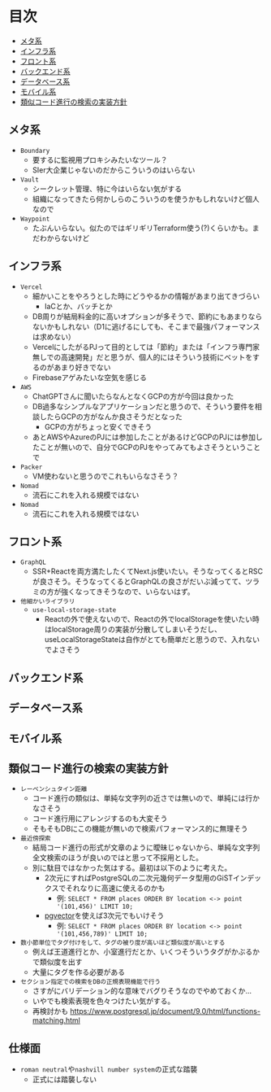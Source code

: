 # 目次

- [メタ系](#メタ系)
- [インフラ系](#インフラ系)
- [フロント系](#フロント系)
- [バックエンド系](#バックエンド系)
- [データベース系](#データベース系)
- [モバイル系](#モバイル系)
- [類似コード進行の検索の実装方針](#類似コード進行の検索の実装方針)

## メタ系

- `Boundary`
  - 要するに監視用プロキシみたいなツール？
  - SIer大企業じゃないのだからこういうのはいらない
- `Vault`
  - シークレット管理、特に今はいらない気がする
  - 組織になってきたら何かしらのこういうのを使うかもしれないけど個人なので
- `Waypoint`
  - たぶんいらない。似たのではギリギリTerraform使う(?)くらいかも。まだわからないけど

## インフラ系

- `Vercel`
  - 細かいことをやろうとした時にどうやるかの情報があまり出てきづらい
    - IaCとか、バッチとか
  - DB周りが結局料金的に高いオプションが多そうで、節約にもあまりならないかもしれない（D1に逃げるにしても、そこまで最強パフォーマンスは求めない）
  - VercelにしたがるPJって目的としては「節約」または「インフラ専門家無しでの高速開発」だと思うが、個人的にはそういう技術にベットをするのがあまり好きでない
  - Firebaseアゲみたいな空気を感じる
- `AWS`
  - ChatGPTさんに聞いたらなんとなくGCPの方が今回は良かった
  - DB過多なシンプルなアプリケーションだと思うので、そういう要件を相談したらGCPの方がなんか良さそうだとなった
    - GCPの方がちょっと安くできそう
  - あとAWSやAzureのPJには参加したことがあるけどGCPのPJには参加したことが無いので、自分でGCPのPJをやってみてもよさそうということで
- `Packer`
  - VM使わないと思うのでこれもいらなさそう？
- `Nomad`
  - 流石にこれを入れる規模ではない
- `Nomad`
  - 流石にこれを入れる規模ではない

## フロント系

- `GraphQL`
  - SSR+Reactを両方満たしたくてNext.js使いたい。そうなってくるとRSCが良さそう。そうなってくるとGraphQLの良さがだいぶ減ってて、ツラミの方が強くなってきそうなので、いらないはず。
- `他細かいライブラリ`
  - `use-local-storage-state`
    - Reactの外で使えないので、Reactの外でlocalStorageを使いたい時はlocalStorage周りの実装が分散してしまいそうだし、useLocalStorageStateは自作がとても簡単だと思うので、入れないでよさそう

## バックエンド系

## データベース系

## モバイル系

## 類似コード進行の検索の実装方針

- `レーベンシュタイン距離`
  - コード進行の類似は、単純な文字列の近さでは無いので、単純には行かなさそう
  - コード進行用にアレンジするのも大変そう
  - そもそもDBにこの機能が無いので検索パフォーマンス的に無理そう
- `最近傍探索`
  - 結局コード進行の形式が文章のように曖昧じゃないから、単純な文字列全文検索のほうが良いのではと思って不採用とした。
  - 別に駄目ではなかった気はする。最初は以下のように考えた。
    - 2次元にすればPostgreSQLの二次元幾何データ型用のGiSTインデックスでそれなりに高速に使えるのかも
      - 例: `SELECT * FROM places ORDER BY location <-> point '(101,456)' LIMIT 10;`
    - [pgvector](https://github.com/pgvector/pgvector)を使えば3次元でもいけそう
      - 例: `SELECT * FROM places ORDER BY location <-> point '(101,456,789)' LIMIT 10;`
- `数小節単位でタグ付けをして、タグの被り度が高いほど類似度が高いとする`
  - 例えば王道進行とか、小室進行だとか、いくつそういうタグがかぶるかで類似度を出す
  - 大量にタグを作る必要がある
- `セクション指定での検索をDBの正規表現機能で行う`
  - さすがにバリデーション的な意味でバグりそうなのでやめておくか…
  - いやでも検索表現を色々つけたい気がする。
  - 再検討かも <https://www.postgresql.jp/document/9.0/html/functions-matching.html>

## 仕様面

- `roman neutral`や`nashvill number system`の正式な踏襲
  - 正式には踏襲しない
